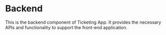 # Backend 

This is the backend component of Ticketing App. It provides the necessary APIs and functionality to support the front-end application.
